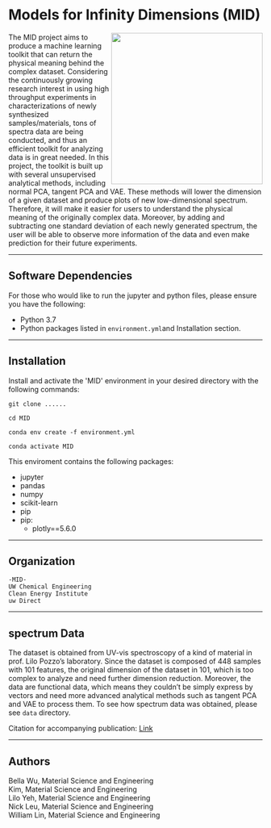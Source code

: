 # Models for Infinity Dimensions (MID)

<img src=https://github.com/Bella-cell/VAE/blob/main/doc/MIDLogo.png width=300 p align="right">

The MID project aims to produce a machine learning toolkit that can return the physical meaning behind the complex dataset. Considering the continuously growing research interest in using high throughput experiments in characterizations of newly synthesized samples/materials, tons of spectra data are being conducted, and thus an efficient toolkit for analyzing data is in great needed. In this project, the toolkit is built up with several unsupervised analytical methods, including normal PCA, tangent PCA and VAE. These methods will lower the dimension of a given dataset and produce plots of new low-dimensional spectrum. Therefore, it will make it easier for users to understand the physical meaning of the originally complex data. Moreover, by adding and subtracting one standard deviation of each newly generated spectrum, the user will be able to observe more information of the data and even make prediction for their future experiments.

-----
## Software Dependencies
For those who would like to run the jupyter and python files, please ensure you have the following:
- Python 3.7
- Python packages listed in `environment.yml`and Installation section.

-----
## Installation
Install and activate the 'MID' environment in your desired directory with the following commands:

`git clone ......`

`cd MID`

`conda env create -f environment.yml`

`conda activate MID`

This enviroment contains the following packages: <br>
- jupyter
- pandas
- numpy
- scikit-learn
- pip
- pip:
  - plotly==5.6.0

-----
## Organization
```
-MID-
UW Chemical Engineering
Clean Energy Institute
uw Direct           
```

-----
## spectrum Data
The dataset is obtained from UV-vis spectroscopy of a kind of material in prof. Lilo Pozzo’s laboratory. Since the dataset is composed of 448 samples with 101 features, the original dimension of the dataset in 101, which is too complex to analyze and need further dimension reduction. Moreover, the data are functional data, which means they couldn’t be simply express by vectors and need more advanced analytical methods such as tangent PCA and VAE to process them.
To see how spectrum data was obtained, please see `data` directory.

Citation for accompanying publication:
[Link](https://s3.eu-west-1.amazonaws.com/assets.prod.orp.cambridge.org/59/95672707d54c79b14a3bbae3a87aa9_no_meta.pdf?AWSAccessKeyId=ASIA5XANBN3JMTIBZD3O&Expires=1654493193&Signature=W4erv8fST7sAJQ6VLgwp6h5A0cw%3D&response-cache-control=no-store&response-content-disposition=inline%3B%20filename%20%3D%22multivariate-analysis-of-peptide-driven-nucleation-and-growth-of-au-nanoparticles.pdf%22&response-content-type=application%2Fpdf&x-amz-security-token=FwoGZXIvYXdzEM%2F%2F%2F%2F%2F%2F%2F%2F%2F%2F%2FwEaDKFLn3XpZbPpHP2s4iKtAQM5zs%2BbclVzzKPoUgGkgwuJ5YJn1VUUdzpHMocPMgdV7A%2FZdX%2BuBTf4vw7DLrDTiZAJq70ieyG684a%2FHjnAApgx4eOYnaj%2F8OervYom6JVcnxDndrp7UndafWXNqG324bKjc8F%2BQUh%2BWq4NGg0gictyFXTbhcF7C7kJHdFVyOxzdNMrx3d7UYRvbzgdpsJZ05CehfYfWAEtiNJSjZNLM7sVUnk8Etv8D8zEa2yFKLOc9pQGMi19wei5JKfp9QRcXTeH7WcGT3MNVdxwpwtPcrBF%2FY7W%2BL%2Fhknv9E2hphz8K0%2FE%3D)

-----

## Authors
Bella Wu, Material Science and Engineering <br>
Kim, Material Science and Engineering <br>
Lilo Yeh, Material Science and Engineering <br>
Nick Leu, Material Science and Engineering <br>
William Lin, Material Science and Engineering <br>
